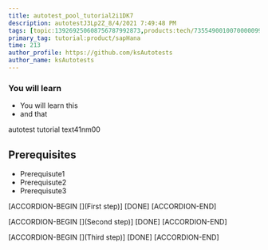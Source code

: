 ```yaml
---
title: autotest_pool_tutorial2i1DK7
description: autotestJ3Lp2Z_8/4/2021 7:49:48 PM
tags: [topic:139269250608756787992873,products:tech/73554900100700000996,tutorial:experience/advanced]
primary_tag: tutorial:product/sapHana
time: 213
author_profile: https://github.com/ksAutotests
author_name: ksAutotests
---
```

### You will learn
- You will learn this
- and that

autotest tutorial text41nm00

## Prerequisites
- Prerequisute1
- Prerequisute2
- Prerequisute3

[ACCORDION-BEGIN [](First step)]
[DONE]
[ACCORDION-END]

[ACCORDION-BEGIN [](Second step)]
[DONE]
[ACCORDION-END]

[ACCORDION-BEGIN [](Third step)]
[DONE]
[ACCORDION-END]

